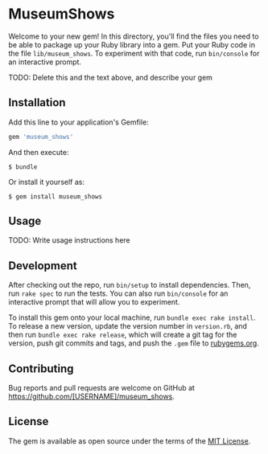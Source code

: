 # MuseumShows

Welcome to your new gem! In this directory, you'll find the files you need to be able to package up your Ruby library into a gem. Put your Ruby code in the file `lib/museum_shows`. To experiment with that code, run `bin/console` for an interactive prompt.

TODO: Delete this and the text above, and describe your gem

## Installation

Add this line to your application's Gemfile:

```ruby
gem 'museum_shows'
```

And then execute:

    $ bundle

Or install it yourself as:

    $ gem install museum_shows

## Usage

TODO: Write usage instructions here

## Development

After checking out the repo, run `bin/setup` to install dependencies. Then, run `rake spec` to run the tests. You can also run `bin/console` for an interactive prompt that will allow you to experiment.

To install this gem onto your local machine, run `bundle exec rake install`. To release a new version, update the version number in `version.rb`, and then run `bundle exec rake release`, which will create a git tag for the version, push git commits and tags, and push the `.gem` file to [rubygems.org](https://rubygems.org).

## Contributing

Bug reports and pull requests are welcome on GitHub at https://github.com/[USERNAME]/museum_shows.


## License

The gem is available as open source under the terms of the [MIT License](http://opensource.org/licenses/MIT).


